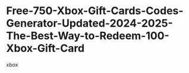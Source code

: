 # Free-750-Xbox-Gift-Cards-Codes-Generator-Updated-2024-2025-The-Best-Way-to-Redeem-100-Xbox-Gift-Card
xbox
